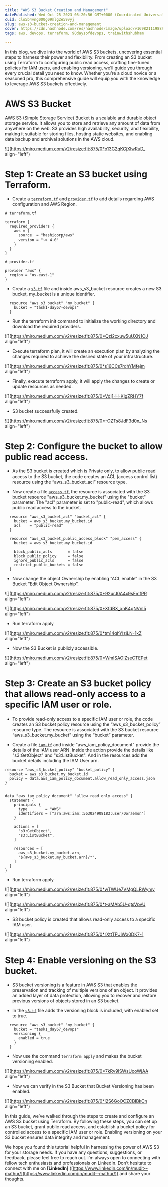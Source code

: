 ```yaml
---
title: "AWS S3 Bucket Creation and Management"
datePublished: Wed Oct 25 2023 05:20:56 GMT+0000 (Coordinated Universal Time)
cuid: clo5b4vng000g09mlg2e59vyj
slug: aws-s3-bucket-creation-and-management
cover: https://cdn.hashnode.com/res/hashnode/image/upload/v1698211198893/82276d23-ec17-48b4-b8d3-a480e65d109c.png
tags: aws, devops, terraform, 90daysofdevops, trainwithshubham

---
```


In this blog, we dive into the world of AWS S3 buckets, uncovering essential steps to harness their power and flexibility. From creating an S3 bucket using Terraform to configuring public read access, crafting fine-tuned policies for IAM users, and enabling versioning, we’ll guide you through every crucial detail you need to know. Whether you’re a cloud novice or a seasoned pro, this comprehensive guide will equip you with the knowledge to leverage AWS S3 buckets effectively.

# **AWS S3 Bucket**

AWS S3 (Simple Storage Service) Bucket is a scalable and durable object storage service. It allows you to store and retrieve any amount of data from anywhere on the web. S3 provides high availability, security, and flexibility, making it suitable for storing files, hosting static websites, and enabling data backup and archival solutions in the AWS cloud.

![](https://miro.medium.com/v2/resize:fit:875/0*o13G2qKCjXlwRuD_ align="left")

# **Step 1: Create an S3 bucket using Terraform.**

* Create a [`terraform.tf`](http://terraform.tf) and [`provider.tf`](http://provider.tf) to add details regarding AWS configuration and AWS Region.
    

```plaintext
# terraform.tf

terraform {
  required_providers {
    aws = {
      source  = "hashicorp/aws"
      version = "~> 4.0"
    }
  }
}

# provider.tf

provider "aws" {
  region = "us-east-1"
}
```

* Create a [`s3.tf`](http://s3.tf) file and inside aws\_s3\_bucket resource creates a new S3 bucket, my\_bucket is a unique identifier.
    

```plaintext
  resource "aws_s3_bucket" "my_bucket" {
    bucket = "task1-day67-devops"
  }
```

* Run the terraform init command to initialize the working directory and download the required providers.
    

![](https://miro.medium.com/v2/resize:fit:875/0*Qzl2cxuw5uUXN1OJ align="left")

* Execute terraform plan, it will create an execution plan by analyzing the changes required to achieve the desired state of your infrastructure.
    

![](https://miro.medium.com/v2/resize:fit:875/0*s16CCs7rdhYMfejm align="left")

* Finally, execute terraform apply, it will apply the changes to create or update resources as needed.
    

![](https://miro.medium.com/v2/resize:fit:875/0*Vdj1-H-KigZRHY7f align="left")

* S3 bucket successfully created.
    

![](https://miro.medium.com/v2/resize:fit:875/0*-OZTs8JdF3d0n_Ns align="left")

# **Step 2: Configure the bucket to allow public read access.**

* As the S3 bucket is created which is Private only, to allow public read access to the S3 bucket, the code creates an ACL (access control list) resource using the “aws\_s3\_bucket\_acl” resource type.
    
* Now create a file [`access.tf`](http://access.tf)`,`the resource is associated with the S3 bucket resource "aws\_s3\_bucket.my\_bucket" using the "bucket" parameter. The "acl" parameter is set to "public-read", which allows public read access to the bucket.
    

```plaintext
  resource "aws_s3_bucket_acl" "bucket_acl" {
    bucket = aws_s3_bucket.my_bucket.id
    acl    = "public-read"
  }

  resource "aws_s3_bucket_public_access_block" "pem_access" {
    bucket = aws_s3_bucket.my_bucket.id

    block_public_acls       = false
    block_public_policy     = false
    ignore_public_acls      = false
    restrict_public_buckets = false
  }
```

* Now change the object Ownership by enabling “ACL enable” in the S3 Bucket “Edit Object Ownership”.
    

![](https://miro.medium.com/v2/resize:fit:875/0*92urJ0A4x9sEmfPR align="left")

![](https://miro.medium.com/v2/resize:fit:875/0*XfdBX_xnK4gNVnI5 align="left")

* Run terraform apply
    

![](https://miro.medium.com/v2/resize:fit:875/0*tm14qhYIziLN-1kZ align="left")

* Now the S3 Bucket is publicly accessible.
    

![](https://miro.medium.com/v2/resize:fit:875/0*WmISAOiZseCTEPet align="left")

# **Step 3: Create an S3 bucket policy that allows read-only access to a specific IAM user or role.**

* To provide read-only access to a specific IAM user or role, the code creates an S3 bucket policy resource using the “aws\_s3\_bucket\_policy” resource type. The resource is associated with the S3 bucket resource “aws\_s3\_bucket.my\_bucket” using the “bucket” parameter.
    
* Create a file [`iam.tf`](http://iam.tf) and inside "aws\_iam\_policy\_document" provide the details of the IAM user ARN. Inside the action provide the details like "s3:GetObject" and "s3:ListBucket". And in the resources add the bucket details including the IAM User arn.
    

```plaintext
resource "aws_s3_bucket_policy" "bucket_policy" {
  bucket = aws_s3_bucket.my_bucket.id
  policy = data.aws_iam_policy_document.allow_read_only_access.json
}


data "aws_iam_policy_document" "allow_read_only_access" {
  statement {
    principals {
      type        = "AWS"
      identifiers = ["arn:aws:iam::563024908183:user/Doraemon"]
    }

    actions = [
      "s3:GetObject",
      "s3:ListBucket",
    ]

    resources = [
      aws_s3_bucket.my_bucket.arn,
      "${aws_s3_bucket.my_bucket.arn}/*",
    ]
  }
}
```

* Run terraform apply
    

![](https://miro.medium.com/v2/resize:fit:875/0*wTWUe7VMgQLRWymy align="left")

![](https://miro.medium.com/v2/resize:fit:875/0*t-aMAb5U-gtsVpvU align="left")

* S3 bucket policy is created that allows read-only access to a specific IAM user.
    

![](https://miro.medium.com/v2/resize:fit:875/0*rXttTFUlWx0DK7-1 align="left")

# **Step 4: Enable versioning on the S3 bucket.**

* S3 bucket versioning is a feature in AWS S3 that enables the preservation and tracking of multiple versions of an object. It provides an added layer of data protection, allowing you to recover and restore previous versions of objects stored in an S3 bucket.
    
* In the [`s3.tf`](http://s3.tf) file adds the versioning block is included, with enabled set to true.
    

```plaintext
  resource "aws_s3_bucket" "my_bucket" {
    bucket = "task1_day67_devops"
    versioning {
      enabled = true
    }
  }
```

* Now use the command `terraform apply` and makes the bucket versioning enabled.
    

![](https://miro.medium.com/v2/resize:fit:875/0*7kRv9ISWsUooWjAA align="left")

* Now we can verify in the S3 Bucket that Bucket Versioning has been enabled.
    

![](https://miro.medium.com/v2/resize:fit:875/0*i2S6GoOCZCBIBkCn align="left")

In this guide, we’ve walked through the steps to create and configure an AWS S3 bucket using Terraform. By following these steps, you can set up an S3 bucket, grant public read access, and establish a bucket policy for controlled access to a specific IAM user or role. Enabling versioning on your S3 bucket ensures data integrity and management.

We hope you found this tutorial helpful in harnessing the power of AWS S3 for your storage needs. If you have any questions, suggestions, or feedback, please feel free to reach out. I’m always open to connecting with fellow tech enthusiasts and professionals on LinkedIn. Don’t hesitate to connect with me on **\[LinkedIn\]** ([https://www.linkedin.com/in/mudit--mathur/](https://www.linkedin.com/in/mudit--mathur/)) and share your thoughts.